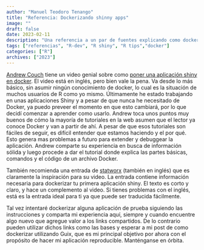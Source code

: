 ```yaml
---
author: "Manuel Teodoro Tenango"
title: "Referencia: Dockerizando shinny apps"
image: ""
draft: false
date: 2023-02-11
description: "Una referencia a un par de fuentes explicando como dockerizar una aplicación Shiny"
tags: ["referencias", "R-dev", "R shiny", "R tips","docker"]
categories: ["R"]
archives: ["2023"]
---
```


[Andrew Couch](https://youtube.com/@AndrewCouch) tiene un video genial sobre como [poner una aplicación shiny en docker](https://youtu.be/ARd5IldVFUs). El video está en inglés, pero bien vale la pena. Va desde lo más básico, sin asumir ningún conocimiento de docker, lo cual es la situación de muchos usuarios de R como yo mismo. Últimamente he estado trabajando en unas aplicaciones Shiny y a pesar de que nunca he necesitado de Docker, ya puedo preveer el momento en que esto cambiará, por lo que decidí comenzar a aprender como usarlo. Andrew toca unos puntos muy buenos de cómo la mayoría de tutoriales en la web asumen que el lector ya conoce Docker y van a partir de ahí. A pesar de que esos tutoriales son fáciles de seguir, es difícil entender que estamos haciendo y el por qué. Esto genera mas problemas a futuro para extender y debuggear la aplicación. Andrew comparte su experiencia en busca de información sólida y luego procede a dar el tutorial donde explica las partes básicas, comandos y el código de un archivo Docker.

También recomienda una entrada de [statworx](https://www.statworx.com/en/content-hub/blog/how-to-dockerize-shinyapps/) (también en inglés) que es claramente la inspiración para su video. La entrada contiene información necesaria para dockerizar tu primera aplicación shiny. El texto es corto y claro, y hace un complemento al video. Si tienes problemas con el inglés, está es la entrada ideal para ti ya que puede ser traducida fácilmente.

Tal vez intentaré dockerizar alguna aplicación de prueba siguiendo las instrucciones y comparta mi experiencia aquí, siempre y cuando encuentre algo nuevo que agregue valor a los links compartidos. De lo contrario pueden utilizar dichos links como las bases y esperar a mi post de como dockerizar utilizando Guix, que es mi principal objetivo por ahora con el propósito de hacer mi aplicación reproducible. Manténganse en órbita.
